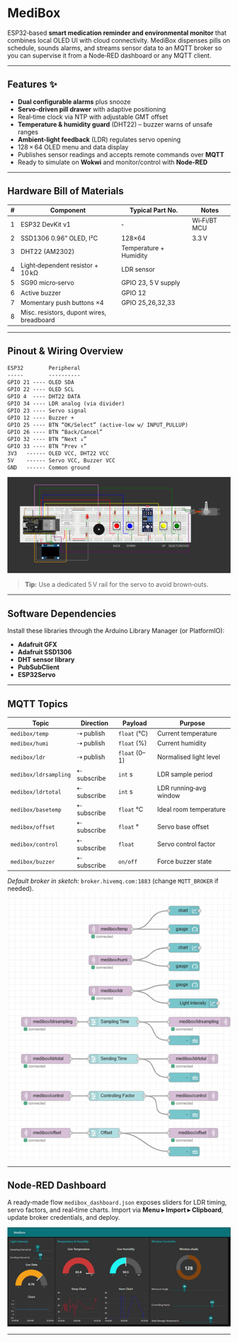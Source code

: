 # MediBox

ESP32‑based **smart medication reminder and environmental monitor** that combines local OLED UI with cloud connectivity. MediBox dispenses pills on schedule, sounds alarms, and streams sensor data to an MQTT broker so you can supervise it from a Node‑RED dashboard or any MQTT client.

---

## Features ✨

* **Dual configurable alarms** plus snooze
* **Servo‑driven pill drawer** with adaptive positioning
* Real‑time clock via NTP with adjustable GMT offset
* **Temperature & humidity guard** (DHT22) – buzzer warns of unsafe ranges
* **Ambient‑light feedback** (LDR) regulates servo opening
* 128 × 64 OLED menu and data display
* Publishes sensor readings and accepts remote commands over **MQTT**
* Ready to simulate on **Wokwi** and monitor/control with **Node‑RED**

---

## Hardware Bill of Materials

| # | Component                                 | Typical Part No.       | Notes        |
| - | ----------------------------------------- | ---------------------- | ------------ |
| 1 | ESP32 DevKit v1                           | ‑                      | Wi‑Fi/BT MCU |
| 2 | SSD1306 0.96” OLED, I²C                   | 128×64                 | 3.3 V        |
| 3 | DHT22 (AM2302)                            | Temperature + Humidity |              |
| 4 | Light‑dependent resistor + 10 kΩ          | LDR sensor             |              |
| 5 | SG90 micro‑servo                          | GPIO 23, 5 V supply    |              |
| 6 | Active buzzer                             | GPIO 12                |              |
| 7 | Momentary push buttons ×4                 | GPIO 25,26,32,33       |              |
| 8 | Misc. resistors, dupont wires, breadboard |                        |              |

---

## Pinout & Wiring Overview

```
ESP32        Peripheral
-----        ----------
GPIO 21 ---- OLED SDA
GPIO 22 ---- OLED SCL
GPIO 4  ---- DHT22 DATA
GPIO 34 ---- LDR analog (via divider)
GPIO 23 ---- Servo signal
GPIO 12 ---- Buzzer +
GPIO 25 ---- BTN “OK/Select” (active‑low w/ INPUT_PULLUP)
GPIO 26 ---- BTN “Back/Cancel”
GPIO 32 ---- BTN “Next ↓”
GPIO 33 ---- BTN “Prev ↑”
3V3   ------ OLED VCC, DHT22 VCC
5V    ------ Servo VCC, Buzzer VCC
GND   ------ Common ground
```
![Connections in Wokwi](esp.png)

> **Tip:** Use a dedicated 5 V rail for the servo to avoid brown‑outs.

---

## Software Dependencies

Install these libraries through the Arduino Library Manager (or PlatformIO):

* **Adafruit GFX**
* **Adafruit SSD1306**
* **DHT sensor library**
* **PubSubClient**
* **ESP32Servo**

---

## MQTT Topics

| Topic                 | Direction   | Payload       | Purpose                |
| --------------------- | ----------- | ------------- | ---------------------- |
| `medibox/temp`        | ⇢ publish   | `float` (°C)  | Current temperature    |
| `medibox/humi`        | ⇢ publish   | `float` (%)   | Current humidity       |
| `medibox/ldr`         | ⇢ publish   | `float` (0–1) | Normalised light level |
| `medibox/ldrsampling` | ⇠ subscribe | `int` s       | LDR sample period      |
| `medibox/ldrtotal`    | ⇠ subscribe | `int` s       | LDR running‑avg window |
| `medibox/basetemp`    | ⇠ subscribe | `float` °C    | Ideal room temperature |
| `medibox/offset`      | ⇠ subscribe | `float` °     | Servo base offset      |
| `medibox/control`     | ⇠ subscribe | `float`       | Servo control factor   |
| `medibox/buzzer`      | ⇠ subscribe | `on/off`      | Force buzzer state     |

*Default broker in sketch:* `broker.hivemq.com:1883` (change `MQTT_BROKER` if needed).
![Node-Red Flow](flow.png)

---

## Node‑RED Dashboard

A ready‑made flow `medibox_dashboard.json` exposes sliders for LDR timing, servo factors, and real‑time charts. Import via **Menu ▸ Import ▸ Clipboard**, update broker credentials, and deploy.

![Node‑RED UI screenshot](image.jpg)

---
